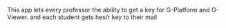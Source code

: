 This app lets every professor the ability to get a key for G-Platform and G-Viewer. and each student gets hes/r key to their mail